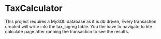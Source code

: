 # TaxCalculator

This project requires a MySQL database as it is db driven,
Every transaction created will write into the tax_sigreg table.
You the have to navigate to hte calculate page after running the transaction to see the results.
